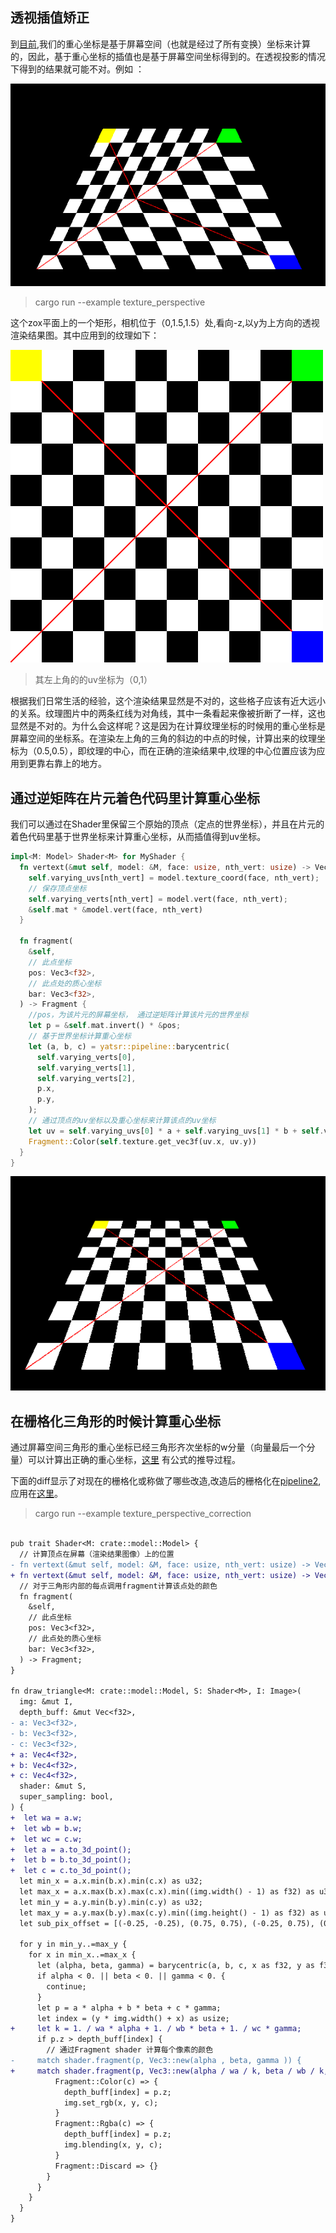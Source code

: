 ## 透视插值矫正

到[目前](https://github.com/JunYang-tes/yatsr/tree/630cdcb1bac78298a39e4e18750bdf89d1ada013),我们的重心坐标是基于屏幕空间（也就是经过了所有变换）坐标来计算的，因此，基于重心坐标的插值也是基于屏幕空间坐标得到的。在透视投影的情况下得到的结果就可能不对。例如
：

![](./uncorrected.png)

>cargo run --example texture_perspective

这个zox平面上的一个矩形，相机位于（0,1.5,1.5）处,看向-z,以y为上方向的透视渲染结果图。其中应用到的纹理如下：

![](./grid.png)

>其左上角的的uv坐标为（0,1）

根据我们日常生活的经验，这个渲染结果显然是不对的，这些格子应该有近大远小的关系。纹理图片中的两条红线为对角线，其中一条看起来像被折断了一样，这也显然是不对的。为什么会这样呢？这是因为在计算纹理坐标的时候用的重心坐标是屏幕空间的坐标系。在渲染左上角的三角的斜边的中点的时候，计算出来的纹理坐标为（0.5,0.5），即纹理的中心，而在正确的渲染结果中,纹理的中心位置应该为应用到更靠右靠上的地方。

## 通过逆矩阵在片元着色代码里计算重心坐标

我们可以通过在Shader里保留三个原始的顶点（定点的世界坐标），并且在片元的着色代码里基于世界坐标来计算重心坐标，从而插值得到uv坐标。
```rust
impl<M: Model> Shader<M> for MyShader {
  fn vertext(&mut self, model: &M, face: usize, nth_vert: usize) -> Vec3<f32> {
    self.varying_uvs[nth_vert] = model.texture_coord(face, nth_vert);
    // 保存顶点坐标
    self.varying_verts[nth_vert] = model.vert(face, nth_vert);
    &self.mat * &model.vert(face, nth_vert)
  }

  fn fragment(
    &self,
    // 此点坐标
    pos: Vec3<f32>,
    // 此点处的质心坐标
    bar: Vec3<f32>,
  ) -> Fragment {
    //pos，为该片元的屏幕坐标， 通过逆矩阵计算该片元的世界坐标
    let p = &self.mat.invert() * &pos;
    // 基于世界坐标计算重心坐标
    let (a, b, c) = yatsr::pipeline::barycentric(
      self.varying_verts[0],
      self.varying_verts[1],
      self.varying_verts[2],
      p.x,
      p.y,
    );
    // 通过顶点的uv坐标以及重心坐标来计算该点的uv坐标
    let uv = self.varying_uvs[0] * a + self.varying_uvs[1] * b + self.varying_uvs[2] * c;
    Fragment::Color(self.texture.get_vec3f(uv.x, uv.y))
  }
}
```

![](./correct.png)

## 在栅格化三角形的时候计算重心坐标

通过屏幕空间三角形的重心坐标已经三角形齐次坐标的w分量（向量最后一个分量）可以计算出正确的重心坐标，[这里](./perspective-correct-interpolation.pdf) 有公式的推导过程。

下面的diff显示了对现在的栅格化或称做了哪些改造,改造后的栅格化在[pipeline2](../../../src/pipeline2.rs),应用在[这里](./demo3.rs)。

>cargo run --example texture_perspective_correction


```diff

pub trait Shader<M: crate::model::Model> {
  // 计算顶点在屏幕（渲染结果图像）上的位置
- fn vertext(&mut self, model: &M, face: usize, nth_vert: usize) -> Vec3<f32>;
+ fn vertext(&mut self, model: &M, face: usize, nth_vert: usize) -> Vec4<f32>;
  // 对于三角形内部的每点调用fragment计算该点处的颜色
  fn fragment(
    &self,
    // 此点坐标
    pos: Vec3<f32>,
    // 此点处的质心坐标
    bar: Vec3<f32>,
  ) -> Fragment;
}

fn draw_triangle<M: crate::model::Model, S: Shader<M>, I: Image>(
  img: &mut I,
  depth_buff: &mut Vec<f32>,
- a: Vec3<f32>,
- b: Vec3<f32>,
- c: Vec3<f32>,
+ a: Vec4<f32>,
+ b: Vec4<f32>,
+ c: Vec4<f32>,
  shader: &mut S,
  super_sampling: bool,
) {
+  let wa = a.w;
+  let wb = b.w;
+  let wc = c.w;
+  let a = a.to_3d_point();
+  let b = b.to_3d_point();
+  let c = c.to_3d_point();
  let min_x = a.x.min(b.x).min(c.x) as u32;
  let max_x = a.x.max(b.x).max(c.x).min((img.width() - 1) as f32) as u32;
  let min_y = a.y.min(b.y).min(c.y) as u32;
  let max_y = a.y.max(b.y).max(c.y).min((img.height() - 1) as f32) as u32;
  let sub_pix_offset = [(-0.25, -0.25), (0.75, 0.75), (-0.25, 0.75), (0.25, -0.75)];

  for y in min_y..=max_y {
    for x in min_x..=max_x {
      let (alpha, beta, gamma) = barycentric(a, b, c, x as f32, y as f32);
      if alpha < 0. || beta < 0. || gamma < 0. {
        continue;
      }
      let p = a * alpha + b * beta + c * gamma;
      let index = (y * img.width() + x) as usize;
+     let k = 1. / wa * alpha + 1. / wb * beta + 1. / wc * gamma;
      if p.z > depth_buff[index] {
        // 通过Fragment shader 计算每个像素的颜色
-     match shader.fragment(p, Vec3::new(alpha , beta, gamma )) {
+     match shader.fragment(p, Vec3::new(alpha / wa / k, beta / wb / k, gamma / wc / k)) {
          Fragment::Color(c) => {
            depth_buff[index] = p.z;
            img.set_rgb(x, y, c);
          }
          Fragment::Rgba(c) => {
            depth_buff[index] = p.z;
            img.blending(x, y, c);
          }
          Fragment::Discard => {}
        }
      }
    }
  }
}
```


